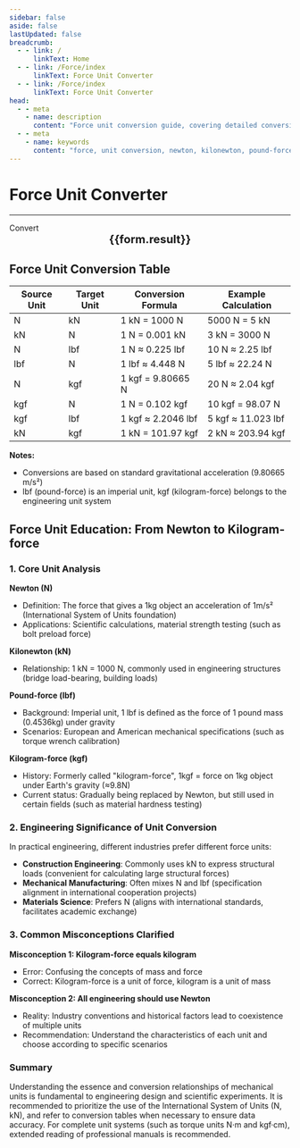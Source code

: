 ```yaml
---
sidebar: false
aside: false
lastUpdated: false
breadcrumb:
  - - link: /
      linkText: Home
  - - link: /Force/index
      linkText: Force Unit Converter
  - - link: /Force/index
      linkText: Force Unit Converter
head:
  - - meta
    - name: description
      content: "Force unit conversion guide, covering detailed conversion formulas and explanations for Newton (N), Kilonewton (kN), Pound-force (lbf), Kilogram-force (kgf)."
  - - meta
    - name: keywords
      content: "force, unit conversion, newton, kilonewton, pound-force, kilogram-force, conversion formula, force unit conversion guide"
---
```


# Force Unit Converter
---
<script setup>
import { onMounted, reactive, inject ,ref  } from 'vue'
import { NButton,NForm ,NFormItem,NInput,NInputNumber,NSelect,NCard,useMessage ,NGrid ,NGi } from 'naive-ui'
import { defineClientComponent } from 'vitepress'
import { Force } from '../files';
const convert = inject('convert')
const seoKey = []
const options =  [
  { "label": "Newton (N)", "value": "N" },
  { "label": "Kilonewton (kN)", "value": "kN" },
  { "label": "Pound-force (lbf)", "value": "lbf" },
  { "label": "Kilogram-force (kgf)", "value": "kgf" }
];
const formRef = ref(null);
const rules = {
  number:{
    required: true,
    type: 'number',
    trigger: "blur",
    message: 'Please enter a number'
  },
  to:{
    required: true,
    trigger: "select",
    message: 'Please select target unit'
  },
  from:{
    required: true,
    trigger: "select",
    message: 'Please select source unit'
  }
}
const form = reactive({
  number:null,
  to:'',
  from:'',
  result:'',
  title:'Force Unit Converter',
})
const convertHandler = (e) => {
   e.preventDefault();
  formRef.value?.validate((errors)=>{
    if (!errors) {
      form.result = `${form.number}${form.from} = ${convert(form.number).from(form.from).to(form.to)}${form.to}`
    }
  })
}
</script>

<n-form size="large" :model="form" ref='formRef' :rules="rules">
  <n-form-item label="Value"  path="number">
    <n-input-number size="large" style="width:100%" :min="0" v-model:value="form.number"   placeholder="Enter the value to convert" />
  </n-form-item>
  <n-form-item label="From" path="from">
    <n-select  size="large" :options="options" v-model:value="form.from" placeholder="Select source unit" />
  </n-form-item>
  <n-form-item label="To" path="to">
    <n-select  size="large" :options="options" v-model:value="form.to" placeholder="Select target unit" />
  </n-form-item>
  <n-form-item>
    <n-button type="info" style="width:100%" @click="convertHandler">Convert</n-button>
  </n-form-item>
</n-form>
<n-card  embedded :bordered="false" hoverable>
  <div  style="text-align:center;font-size:20px;">
    <strong>{{form.result}}</strong>
  </div>
</n-card>


## Force Unit Conversion Table

Source Unit| Target Unit| Conversion Formula| Example Calculation
---|---|---|---
N| kN| 1 kN = 1000 N| 5000 N = 5 kN
kN| N| 1 N = 0.001 kN| 3 kN = 3000 N
N| lbf| 1 N ≈ 0.225 lbf| 10 N ≈ 2.25 lbf
lbf| N| 1 lbf ≈ 4.448 N| 5 lbf ≈ 22.24 N
N| kgf| 1 kgf = 9.80665 N| 20 N ≈ 2.04 kgf
kgf| N| 1 N = 0.102 kgf| 10 kgf = 98.07 N
kgf| lbf| 1 kgf ≈ 2.2046 lbf| 5 kgf ≈ 11.023 lbf
kN| kgf| 1 kN = 101.97 kgf| 2 kN ≈ 203.94 kgf

**Notes:**
- Conversions are based on standard gravitational acceleration (9.80665 m/s²)
- lbf (pound-force) is an imperial unit, kgf (kilogram-force) belongs to the engineering unit system

## Force Unit Education: From Newton to Kilogram-force

### 1. Core Unit Analysis

**Newton (N)**
- Definition: The force that gives a 1kg object an acceleration of 1m/s² (International System of Units foundation)
- Applications: Scientific calculations, material strength testing (such as bolt preload force)

**Kilonewton (kN)**
- Relationship: 1 kN = 1000 N, commonly used in engineering structures (bridge load-bearing, building loads)

**Pound-force (lbf)**
- Background: Imperial unit, 1 lbf is defined as the force of 1 pound mass (0.4536kg) under gravity
- Scenarios: European and American mechanical specifications (such as torque wrench calibration)

**Kilogram-force (kgf)**
- History: Formerly called "kilogram-force", 1kgf = force on 1kg object under Earth's gravity (≈9.8N)
- Current status: Gradually being replaced by Newton, but still used in certain fields (such as material hardness testing)

### 2. Engineering Significance of Unit Conversion

In practical engineering, different industries prefer different force units:
- **Construction Engineering**: Commonly uses kN to express structural loads (convenient for calculating large structural forces)
- **Mechanical Manufacturing**: Often mixes N and lbf (specification alignment in international cooperation projects)
- **Materials Science**: Prefers N (aligns with international standards, facilitates academic exchange)

### 3. Common Misconceptions Clarified

**Misconception 1: Kilogram-force equals kilogram**
- Error: Confusing the concepts of mass and force
- Correct: Kilogram-force is a unit of force, kilogram is a unit of mass

**Misconception 2: All engineering should use Newton**
- Reality: Industry conventions and historical factors lead to coexistence of multiple units
- Recommendation: Understand the characteristics of each unit and choose according to specific scenarios

### Summary

Understanding the essence and conversion relationships of mechanical units is fundamental to engineering design and scientific experiments. It is recommended to prioritize the use of the International System of Units (N, kN), and refer to conversion tables when necessary to ensure data accuracy. For complete unit systems (such as torque units N·m and kgf·cm), extended reading of professional manuals is recommended.